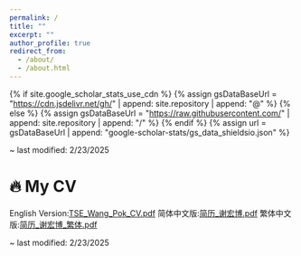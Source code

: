 ```yaml
---
permalink: /
title: ""
excerpt: ""
author_profile: true
redirect_from: 
  - /about/
  - /about.html
---
```


{% if site.google_scholar_stats_use_cdn %}
{% assign gsDataBaseUrl = "https://cdn.jsdelivr.net/gh/" | append: site.repository | append: "@" %}
{% else %}
{% assign gsDataBaseUrl = "https://raw.githubusercontent.com/" | append: site.repository | append: "/" %}
{% endif %}
{% assign url = gsDataBaseUrl | append: "google-scholar-stats/gs_data_shieldsio.json" %}

<span class='anchor' id='cv'></span>

~ last modified: 2/23/2025

# 🔥 My CV
English Version:[TSE_Wang_Pok_CV.pdf](https://github.com/user-attachments/files/18929349/TSE_Wang_Pok_CV.pdf)
简体中文版:[简历_谢宏博.pdf](https://github.com/user-attachments/files/18929351/_.pdf)
繁体中文版:[简历_谢宏博_繁体.pdf](https://github.com/user-attachments/files/18929354/_._.pdf)

~ last modified: 2/23/2025
